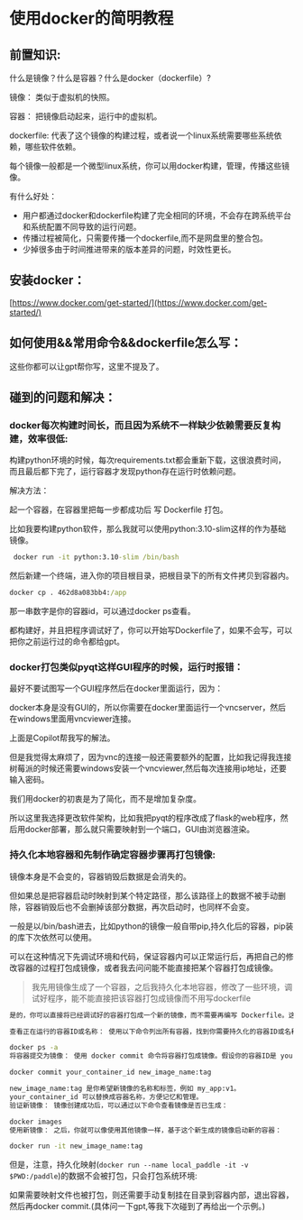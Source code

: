 # 使用docker的简明教程

## 前置知识:

什么是镜像？什么是容器？什么是docker（dockerfile）?<br>

镜像： 类似于虚拟机的快照。<br>

容器： 把镜像启动起来，运行中的虚拟机。<br>

dockerfile: 代表了这个镜像的构建过程，或者说一个linux系统需要哪些系统依赖，哪些软件依赖。<br>

每个镜像一般都是一个微型linux系统，你可以用docker构建，管理，传播这些镜像。<br>

有什么好处：<br>

* 用户都通过docker和dockerfile构建了完全相同的环境，不会存在跨系统平台和系统配置不同导致的运行问题。<br>
* 传播过程被简化，只需要传播一个dockerfile,而不是网盘里的整合包。<br>
* 少掉很多由于时间推进带来的版本差异的问题，时效性更长。<br>

## 安装docker：

[https://www.docker.com/get-started/](https://www.docker.com/get-started/)

## 如何使用&&常用命令&&dockerfile怎么写：

这些你都可以让gpt帮你写，这里不提及了。<br>


## 碰到的问题和解决：

### docker每次构建时间长，而且因为系统不一样缺少依赖需要反复构建，效率很低:

构建python环境的时候，每次requirements.txt都会重新下载，这很浪费时间，而且最后都下完了，运行容器才发现python存在运行时依赖问题。<br>

解决方法：<br>

起一个容器，在容器里把每一步都成功后 写 Dockerfile 打包。<br>

比如我要构建python软件，那么我就可以使用python:3.10-slim这样的作为基础镜像。<br>

```cmd
 docker run -it python:3.10-slim /bin/bash
```

然后新建一个终端，进入你的项目根目录，把根目录下的所有文件拷贝到容器内。<br>

```cmd
docker cp . 462d8a083bb4:/app
```

那一串数字是你的容器id，可以通过docker ps查看。<br>

都构建好，并且把程序调试好了，你可以开始写Dockerfile了，如果不会写，可以把你之前运行过的命令都给gpt。<br>

### docker打包类似pyqt这样GUI程序的时候，运行时报错：
最好不要试图写一个GUI程序然后在docker里面运行，因为：<br>

docker本身是没有GUI的，所以你需要在docker里面运行一个vncserver，然后在windows里面用vncviewer连接。<br>

上面是Copilot帮我写的解法。<br>

但是我觉得太麻烦了，因为vnc的连接一般还需要额外的配置，比如我记得我连接树莓派的时候还需要windows安装一个vncviewer,然后每次连接用ip地址，还要输入密码。<br>

我们用docker的初衷是为了简化，而不是增加复杂度。<br>

所以这里我选择更改软件架构，比如我把pyqt的程序改成了flask的web程序，然后用docker部署，那么就只需要映射到一个端口，GUI由浏览器渲染。<br>

### 持久化本地容器和先制作确定容器步骤再打包镜像:

镜像本身是不会变的，容器销毁后数据是会消失的。<br>

但如果总是把容器启动时映射到某个特定路径，那么该路径上的数据不被手动删除，容器销毁后也不会删掉该部分数据，再次启动时，也同样不会变。<br>

一般是以/bin/bash进去，比如python的镜像一般自带pip,持久化后的容器，pip装的库下次依然可以使用。<br>

可以在这种情况下先调试环境和代码，保证容器内可以正常运行后，再把自己的修改容器的过程打包成镜像，或者我去问问能不能直接把某个容器打包成镜像。<br>

> 我先用镜像生成了一个容器，之后我持久化本地容器，修改了一些环境，调试好程序，能不能直接把该容器打包成镜像而不用写dockerfile<br>

```cmd
是的，你可以直接将已经调试好的容器打包成一个新的镜像，而不需要再编写 Dockerfile。这可以通过 Docker 提供的 docker commit 命令来实现，下面是具体步骤：

查看正在运行的容器ID或名称： 使用以下命令列出所有容器，找到你需要持久化的容器ID或名称：

docker ps -a
将容器提交为镜像： 使用 docker commit 命令将容器打包成镜像。假设你的容器ID是 your_container_id，你可以执行：

docker commit your_container_id new_image_name:tag

new_image_name:tag 是你希望新镜像的名称和标签，例如 my_app:v1。
your_container_id 可以替换成容器名称，方便记忆和管理。
验证新镜像： 镜像创建成功后，可以通过以下命令查看镜像是否已生成：

docker images
使用新镜像： 之后，你就可以像使用其他镜像一样，基于这个新生成的镜像启动新的容器：

docker run -it new_image_name:tag
```

但是，注意，持久化映射(`docker run --name local_paddle -it -v $PWD:/paddle`)的数据不会被打包，只会打包系统环境:<br>

如果需要映射文件也被打包，则还需要手动复制挂在目录到容器内部，退出容器，然后再docker commit.(具体问一下gpt,等我下次碰到了再给出一个示例。)<br>